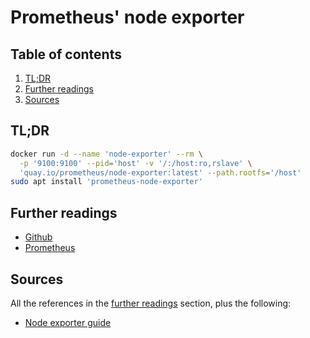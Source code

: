 # Prometheus' node exporter

## Table of contents <!-- omit in toc -->

1. [TL;DR](#tldr)
1. [Further readings](#further-readings)
1. [Sources](#sources)

## TL;DR

```sh
docker run -d --name 'node-exporter' --rm \
  -p '9100:9100' --pid='host' -v '/:/host:ro,rslave' \
  'quay.io/prometheus/node-exporter:latest' --path.rootfs='/host'
sudo apt install 'prometheus-node-exporter'
```

## Further readings

- [Github]
- [Prometheus]

## Sources

All the references in the [further readings] section, plus the following:

- [Node exporter guide]

<!--
  References
  -->

<!-- Upstream -->
[github]: https://github.com/prometheus/node_exporter
[node exporter guide]: https://prometheus.io/docs/guides/node-exporter/

<!-- In-article sections -->
[further readings]: #further-readings

<!-- Knowledge base -->
[prometheus]: prometheus.md
